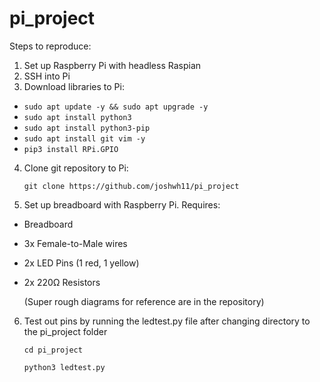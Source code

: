 # pi_project

Steps to reproduce:

1. Set up Raspberry Pi with headless Raspian
2. SSH into Pi
3. Download libraries to Pi:

* ```sudo apt update -y && sudo apt upgrade -y```
* ```sudo apt install python3```
* ```sudo apt install python3-pip```
* ```sudo apt install git vim -y```
* ```pip3 install RPi.GPIO```

4. Clone git repository to Pi:

    ```git clone https://github.com/joshwh11/pi_project```

5. Set up breadboard with Raspberry Pi. Requires:
* Breadboard
* 3x Female-to-Male wires
* 2x LED Pins (1 red, 1 yellow)
* 2x 220Ω Resistors 

    (Super rough diagrams for reference are in the repository)

6. Test out pins by running the ledtest.py file after changing directory to the pi_project folder

    ```cd pi_project```
    
    ```python3 ledtest.py```
